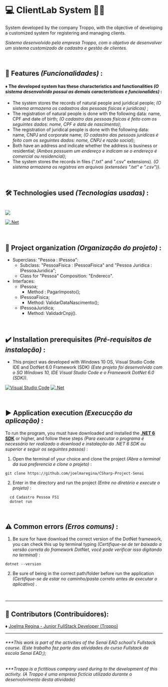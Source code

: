 # :computer: ClientLab System :woman_student:

System developed by the company Troppo, with the objective of developing a customized system for registering and managing clients.

_Sistema desenvolvido pela empresa Troppo, com o objetivo de desenvolver um sistema customizado de cadastro e gestão de clientes._

<br>

## 📌 Features _(Funcionalidades)_ :

#### ♦ The developed system has these characteristics and functionalities _(O sistema desenvolvido possui as demais caracteristicas e funcionalides)_ :
-  The system stores the records of  natural people and juridical people; _(O sistema armazena os cadastros das pessoas físicas e jurídicas)_ ;
- The registration of  natural people is done with the following data: name, CPF and date of birth; _(O cadastro das pessoas físicas é feito com os seguintes dados: nome, CPF e data de nascimento)_;
- The registration of juridical people is done with the following data: name, CNPJ and corporate name; _(O cadastro das pessoas jurídicas é feito com os seguintes dados: nome, CNPJ e razão social)_;
- Both have an address and indicate whether the address is business or residential; _(Ambos possuem um endereço e indicam se o endereço é comercial ou residencial)_;
- The system stores the records in files (".txt" and ".csv" extensions). _(O sistema armazena os registros em arquivos (extensões ".txt" e ".csv"))_.

<br>

## :hammer_and_wrench: Technologies used _(Tecnologias usadas)_ :
<br>
<img src ="https://img.shields.io/badge/c%23-%23239120.svg?style=for-the-badge&logo=c-sharp&logoColor=white"/>

[![.Net](https://img.shields.io/badge/.NET-5C2D91?style=for-the-badge&logo=.net&logoColor=white)](https://dotnet.microsoft.com/en-us/download)

<br>

## 	:bookmark_tabs: Project organization _(Organização do projeto)_ :

- Superclass: "Pessoa : IPessoa":
    - Subclass: "PessoaFisica : IPessoaFisica" and "Pessoa Juridica : IPessoaJuridica";
    - Class for "Pessoa" Composition: "Endereco".
- Interfaces:
    - IPessoa;
        - Method : PagarImposto();
    - IPessoaFisica;
        - Method: ValidarDataNascimento(); 
    - IPessoaJuridica;
        - Method: ValidadrCnpj().

<br>

 ## :heavy_check_mark: Installation prerequisites _(Pré-requisitos de instalação)_ :

- This project was developed with Windows 10 OS, Visual Studio Code IDE and DotNet 6.0 Framework (SDK) _(Este projeto foi desenvolvido com o SO Windows 10, IDE Visual Studio Code e o Framework DotNet 6.0 (SDK))_.

[![Visual Studio Code](https://img.shields.io/badge/VisualStudioCode-0078d7.svg?style=for-the-badge&logo=visual-studio-code&logoColor=white"/)](https://code.visualstudio.com/)
[![.Net](https://img.shields.io/badge/.NET-5C2D91?style=for-the-badge&logo=.net&logoColor=white)](https://dotnet.microsoft.com/en-us/download)

<br>

## 	:arrow_forward: Application execution _(Execucção da aplicação)_ :

To run the program, you must have downloaded and installed the [**.NET 6 SDK**](https://dotnet.microsoft.com/en-us/download) or higher, and follow these steps _(Para executar o programa é necessário ter realizado o download e instalação do .NET 6 SDK ou superior e seguir os seguintes passos)_ :

1. Open the terminal of your choice and clone the project _(Abra o terminal da sua preferencia e clone o projeto)_ :

````
git clone https://github.com/joelmaregina/CSharp-Project-Senai
````

2. Enter in the directory and run the project _(Entre no diretório e execute o projeto)_ :

`````
  cd Cadastro Pessoa FS1
  dotnet run
`````

<br>

## :warning: Common errors _(Erros comuns)_ :

1. Be sure for have download the correct version of the DotNet framework, you can check this up by terminal typing _(Certifique-se de ter baixado a versão correta do framework DotNet, você pode verificar isso digitando no terminal)_ : 

````
dotnet --version
````
2. Be sure of being in the correct path/folder before run the application _(Certifique-se de estar no caminho/pasta correto antes de executar o aplicativo)_ .

<br>
<hr>

## :handshake: Contributors (Contribuidores):

♦ [Joelma Regina - Junior FullStack Developer (Troppo)](https://github.com/joelmaregina)
<hr>

###### ***This work is part of the activities of the Senai EAD school's Fullstack course. _(Este trabalho faz parte das atividades do curso Fullstack da escola Senai EAD;)_;
###### ***Troppo is a fictitious company used during to the development of this activity. _(A Troppo é uma empresa fictícia utilizada durante o desenvolvimento desta atividade)_
